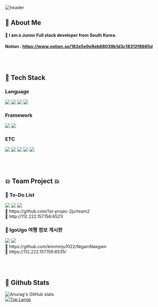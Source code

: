 <div>
  
  <!--Header-->
  ![header](https://capsule-render.vercel.app/api?type=waving&color=gradient&height=300&section=header&text=Welcome%20to%20my%20world)
  
</div>

<div>
  <!--Body-->
  
  ## 👀 About Me
  #### :raising_hand: I am a Junior Full stack developer from South Korea.<br/>
  #### Notion : https://www.notion.so/182e5e9e8eb68039b1d3c18312f8665d
  <br/>
  <br/>

  ## 🧱 Tech Stack
  ### Language
  <!--PHP-->
  <img src="https://img.shields.io/badge/php-777BB4?style=flat-square&logo=php&logoColor=white"/>
  <!--JavaScript-->
  <img src="https://img.shields.io/badge/JavaScript-F7DF1E?style=flat-square&logo=JavaScript&logoColor=white"/>
  <!--HTML5-->
  <img src="https://img.shields.io/badge/HTML5-E34F26?style=flat-square&logo=HTML5&logoColor=white"/>
  <!--CSS-->
  <img src="https://img.shields.io/badge/CSS3-1572B6?style=flat-square&logo=CSS3&logoColor=white"/>
  <br/>

   ### Framework
  <!--Laravel-->
  <img src="https://img.shields.io/badge/laravel-FF2D20?style=flat-square&logo=laravel&logoColor=white"/>
  <!--vue.js-->
  <img src="https://img.shields.io/badge/vuedotjs-4FC08D?style=flat-square&logo=vuedotjs&logoColor=white"/>
  <br/>

  ### ETC
  <!--MariaDB-->
  <img src="https://img.shields.io/badge/mariadb-003545?style=flat-square&logo=mariadb&logoColor=white"/>
  <!--Notion-->
  <img src="https://img.shields.io/badge/notion-000000?style=flat-square&logo=notion&logoColor=white"/>
  <!--slack-->
  <img src="https://img.shields.io/badge/slack-4A154B?style=flat-square&logo=slack&logoColor=white"/>
  <!--jira-->
  <img src="https://img.shields.io/badge/jira-0052CC?style=flat-square&logo=jira&logoColor=white"/>
  <!--figma-->
  <img src="https://img.shields.io/badge/figma-F24E1E?style=flat-square&logo=figma&logoColor=white"/>
  <br/>
  <br/>
  <br/>
  <br/>
  

  ## :boom: Team Project :boom:
  ### :clap: To-Do List
  <!--PHP-->
  <img src="https://img.shields.io/badge/php-777BB4?style=flat-square&logo=php&logoColor=white"/>
  <!--HTML5-->
  <img src="https://img.shields.io/badge/HTML5-E34F26?style=flat-square&logo=HTML5&logoColor=white"/>
  <!--CSS-->
  <img src="https://img.shields.io/badge/CSS3-1572B6?style=flat-square&logo=CSS3&logoColor=white"/>
  <br/>
  🔗 https://github.com/1st-projec-2jo/team2
  <br/>
  🔗 http://112.222.157.156:6521/
  <br/>

  ### :clap: IgoUgo 여행 정보 게시판
  <!--Laravel-->
  <img src="https://img.shields.io/badge/laravel-FF2D20?style=flat-square&logo=laravel&logoColor=white"/>
  <!--vue.js-->
  <img src="https://img.shields.io/badge/vuedotjs-4FC08D?style=flat-square&logo=vuedotjs&logoColor=white"/>
  <br/>
  🔗 https://github.com/kimminju1022/NigamNaegam
  <br/>
  🔗 https://112.222.157.156:6535/
  
  <br/>
  <br/>
  <br/>
  <br/>
  
   ## 🤔 Github Stats
  <!-- [![Anurag's GitHub stats](https://github-readme-stats.vercel.app/api?username=LeeGyeongjinny)](https://github.com/anuraghazra/github-readme-stats) -->
  ![Anurag's GitHub stats](https://github-readme-stats.vercel.app/api?username=LeeGyeongjinny&show_icons=true&rank_icon=github)
  <br/>
  [![Top Langs](https://github-readme-stats.vercel.app/api/top-langs/?username=LeeGyeongjinny&layout=donut)](https://github.com/anuraghazra/github-readme-stats)

<!--
**LeeGyeongjinny/LeeGyeongjinny** is a ✨ _special_ ✨ repository because its `README.md` (this file) appears on your GitHub profile.

Here are some ideas to get you started:

- 🔭 I’m currently working on ...
- 🌱 I’m currently learning ...
- 👯 I’m looking to collaborate on ...
- 🤔 I’m looking for help with ...
- 💬 Ask me about ...
- 📫 How to reach me: ...
- 😄 Pronouns: ...
- ⚡ Fun fact: ...
-->
